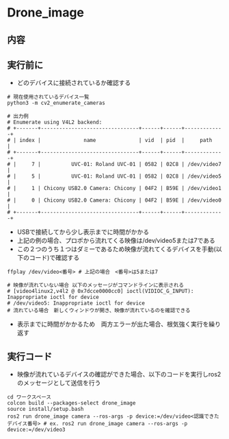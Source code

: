 # Drone_image
## 内容
## 実行前に
 - どのデバイスに接続されているか確認する
~~~bash!
# 現在使用されているデバイス一覧
python3 -m cv2_enumerate_cameras

# 出力例
# Enumerate using V4L2 backend:
# +-------+--------------------------------+------+------+-------------+
# | index |              name              | vid  | pid  |     path    |
# +-------+--------------------------------+------+------+-------------+
# |     7 |          UVC-01: Roland UVC-01 | 0582 | 02C8 | /dev/video7 |
# |     5 |          UVC-01: Roland UVC-01 | 0582 | 02C8 | /dev/video5 |
# |     1 | Chicony USB2.0 Camera: Chicony | 04F2 | B59E | /dev/video1 |
# |     0 | Chicony USB2.0 Camera: Chicony | 04F2 | B59E | /dev/video0 |
# +-------+--------------------------------+------+------+-------------+
~~~
 - USBで接続してから少し表示までに時間がかかる
 - 上記の例の場合、プロポから流れてくる映像は/dev/video5または7である
 - この２つのうち１つはダミーであるため映像が流れてくるデバイスを手動(以下のコード)で確認する
~~~bash!
ffplay /dev/video<番号> # 上記の場合　<番号>は5または7

# 映像が流れていない場合 以下のメッセージがコマンドラインに表示される
# [video4linux2,v4l2 @ 0x7dcce0000cc0] ioctl(VIDIOC_G_INPUT): Inappropriate ioctl for device 
# /dev/video5: Inappropriate ioctl for device
# 流れている場合　新しくウィンドウが開き、映像が流れているのを確認できる
~~~
 - 表示までに時間がかかるため　両方エラーが出た場合、根気強く実行を繰り返す
## 実行コード 
 - 映像が流れているデバイスの確認ができた場合、以下のコードを実行しros2のメッセージとして送信を行う
~~~bash!
cd ワークスペース
colcon build --packages-select drone_image
source install/setup.bash
ros2 run drone_image camera --ros-args -p device:=/dev/video<認識できたデバイス番号> # ex. ros2 run drone_image camera --ros-args -p device:=/dev/video3
~~~
